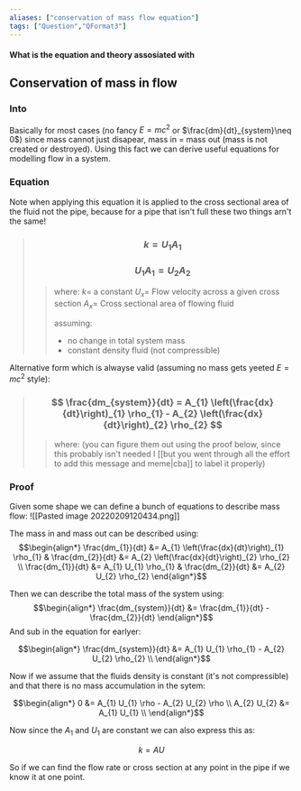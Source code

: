 ```yaml
---
aliases: ["conservation of mass flow equation"]
tags: ["Question","QFormat3"]
---
```


#### What is the equation and theory assosiated with
## Conservation of mass in flow
### Into 
Basically for most cases (no fancy $E=mc^{2}$ or $\frac{dm}{dt}_{system}\neq 0$) since mass cannot just disapear, mass in = mass out (mass is not created or destroyed). Using this fact we can derive useful equations for modelling flow in a system.

### Equation

Note when applying this equation it is applied to the cross sectional area of the fluid not the pipe, because for a pipe that isn't full these two things arn't the same!

> ### $$ k = U_{1} A_{1} $$
> ### $$ U_{1} A_{1} = U_{2} A_{2} $$ 
>> where:
>> $k=$ a constant
>> $U_{x}=$ Flow velocity across a given cross section 
>> $A_{x}=$ Cross sectional area of flowing fluid
>> 
>> assuming:
>> - no change in total system mass
>> - constant density fluid (not compressible)

Alternative form which is alwayse valid (assuming no mass gets yeeted $E=mc^{2}$ style):

> ### $$ \frac{dm_{system}}{dt} = A_{1} \left(\frac{dx}{dt}\right)_{1} \rho_{1} - A_{2} \left(\frac{dx}{dt}\right)_{2} \rho_{2} $$ 
>> where:
>> (you can figure them out using the proof below, since this probably isn't needed I [[but you went through all the effort to add this message and meme|cba]] to label it properly)

### Proof
Given some shape we can define a bunch of equations to describe mass flow:
![[Pasted image 20220209120434.png]]

The mass in and mass out can be described using:
$$\begin{align*}
\frac{dm_{1}}{dt} &= A_{1} \left(\frac{dx}{dt}\right)_{1} \rho_{1} & \frac{dm_{2}}{dt} &= A_{2} \left(\frac{dx}{dt}\right)_{2} \rho_{2} \\
\frac{dm_{1}}{dt} &= A_{1} U_{1} \rho_{1} & \frac{dm_{2}}{dt} &= A_{2} U_{2} \rho_{2} 
\end{align*}$$

Then we can describe the total mass of the system using:
$$\begin{align*}
\frac{dm_{system}}{dt} &= \frac{dm_{1}}{dt} - \frac{dm_{2}}{dt}
\end{align*}$$
And sub in the equation for earlyer:

$$\begin{align*}
\frac{dm_{system}}{dt} &= A_{1} U_{1} \rho_{1} - A_{2} U_{2} \rho_{2} \\
\end{align*}$$

Now if we assume that the fluids density is constant (it's not compressible) and that there is no mass accumulation in the sytem:

$$\begin{align*}
0 &= A_{1} U_{1} \rho - A_{2} U_{2} \rho \\
A_{2} U_{2} &= A_{1} U_{1} \\
\end{align*}$$

Now since the $A_{1}$ and $U_{1}$ are constant we can also express this as:

$$ k = AU $$

So if we can find the flow rate or cross section at any point in the pipe if we know it at one point.